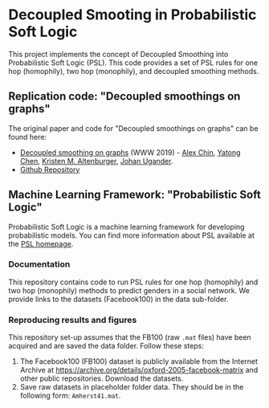 # Decoupled Smooting in Probabilistic Soft Logic

This project implements the concept of Decoupled Smoothing into Probabilistic Soft Logic (PSL). This code provides a set of PSL rules for one hop (homophily), two hop (monophily), and decoupled smoothing methods.

## Replication code: "Decoupled smoothings on graphs"

The original paper and code for "Decoupled smoothings on graphs" can be found here:

* [Decoupled smoothing on graphs](https://dl.acm.org/citation.cfm?doid=3308558.3313748) (WWW 2019) - [Alex Chin](https://ajchin.github.io/), [Yatong Chen](https://github.com/YatongChen/), [Kristen M. Altenburger](http://kaltenburger.github.io/), [Johan Ugander](https://web.stanford.edu/~jugander/).
* [Github Repository](https://github.com/YatongChen/decoupled_smoothing_on_graphs)

## Machine Learning Framework: "Probabilistic Soft Logic"

Probabilistic Soft Logic is a machine learning framework for developing probabilistic models. You can find more information about PSL available at the [PSL homepage](https://psl.linqs.org/). 

### Documentation

This repository contains code to run PSL rules for one hop (homophily) and two hop (monophily) methods to predict genders in a social network. 
We provide links to the datasets (Facebook100) in the data sub-folder.


### Reproducing results and figures

This repository set-up assumes that the FB100 (raw `.mat` files) have been acquired and are saved the data folder. Follow these steps:
1. The Facebook100 (FB100) dataset is publicly available from the Internet Archive at https://archive.org/details/oxford-2005-facebook-matrix and other public repositories. Download the datasets.
2. Save raw datasets in placeholder folder data. They should be in the following form: `Amherst41.mat`.
